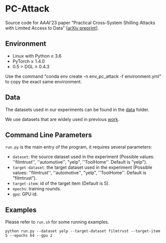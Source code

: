 
# PC-Attack

Source code for AAAI'23 paper "Practical Cross-System Shilling Attacks with Limited Access to Data" [[arXiv preprint](https://arxiv.org/abs/2302.07145)].

## Environment
- Linux with Python ≥ 3.6
- PyTorch ≥ 1.4.0
- 0.5 > DGL ≥ 0.4.3

Use the command  "conda env create  -n env_pc_attack -f environment.yml" to copy the exact same environment.

## Data

The datasets used in our experiments can be found in the [data](../data) folder.

We use datasets that are widely used in previous [work](https://github.com/XMUDM/ShillingAttack).


## Command Line Parameters
`run.py` is the main entry of the program, it requires several parameters:

- `dataset`: the source dataset used in the experiment (Possible values:  ''filmtrust'', ''automotive'', "yelp", ''ToolHome''.  Default is  "yelp").
- `target-dataset`: the target dataset used in the experiment (Possible values:  ''filmtrust'', ''automotive'', "yelp", ''ToolHome''.  Default is  "filmtrust").
- `target-item`: id of the target item (Default is 5).
- `epochs`: training rounds.
- `gpu`:  GPU id.

## Examples

Please refer to `run.sh` for some running examples.

```
python run.py --dataset yelp --target-dataset filmtrust --target-item 5 --epochs 64 --gpu 2
```

